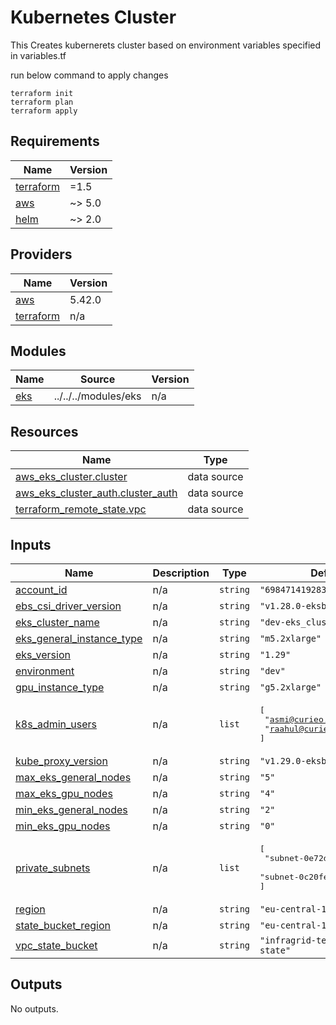 <!-- BEGIN_TF_DOCS -->
# Kubernetes Cluster 

This Creates kubernerets cluster based on environment variables specified in variables.tf

run below command to apply changes

```shell
terraform init 
terraform plan
terraform apply
```

## Requirements

| Name | Version |
|------|---------|
| <a name="requirement_terraform"></a> [terraform](#requirement\_terraform) | =1.5 |
| <a name="requirement_aws"></a> [aws](#requirement\_aws) | ~> 5.0 |
| <a name="requirement_helm"></a> [helm](#requirement\_helm) | ~> 2.0 |

## Providers

| Name | Version |
|------|---------|
| <a name="provider_aws"></a> [aws](#provider\_aws) | 5.42.0 |
| <a name="provider_terraform"></a> [terraform](#provider\_terraform) | n/a |

## Modules

| Name | Source | Version |
|------|--------|---------|
| <a name="module_eks"></a> [eks](#module\_eks) | ../../../modules/eks | n/a |

## Resources

| Name | Type |
|------|------|
| [aws_eks_cluster.cluster](https://registry.terraform.io/providers/hashicorp/aws/latest/docs/data-sources/eks_cluster) | data source |
| [aws_eks_cluster_auth.cluster_auth](https://registry.terraform.io/providers/hashicorp/aws/latest/docs/data-sources/eks_cluster_auth) | data source |
| [terraform_remote_state.vpc](https://registry.terraform.io/providers/hashicorp/terraform/latest/docs/data-sources/remote_state) | data source |

## Inputs

| Name | Description | Type | Default | Required |
|------|-------------|------|---------|:--------:|
| <a name="input_account_id"></a> [account\_id](#input\_account\_id) | n/a | `string` | `"698471419283"` | no |
| <a name="input_ebs_csi_driver_version"></a> [ebs\_csi\_driver\_version](#input\_ebs\_csi\_driver\_version) | n/a | `string` | `"v1.28.0-eksbuild.1"` | no |
| <a name="input_eks_cluster_name"></a> [eks\_cluster\_name](#input\_eks\_cluster\_name) | n/a | `string` | `"dev-eks_cluster"` | no |
| <a name="input_eks_general_instance_type"></a> [eks\_general\_instance\_type](#input\_eks\_general\_instance\_type) | n/a | `string` | `"m5.2xlarge"` | no |
| <a name="input_eks_version"></a> [eks\_version](#input\_eks\_version) | n/a | `string` | `"1.29"` | no |
| <a name="input_environment"></a> [environment](#input\_environment) | n/a | `string` | `"dev"` | no |
| <a name="input_gpu_instance_type"></a> [gpu\_instance\_type](#input\_gpu\_instance\_type) | n/a | `string` | `"g5.2xlarge"` | no |
| <a name="input_k8s_admin_users"></a> [k8s\_admin\_users](#input\_k8s\_admin\_users) | n/a | `list` | <pre>[<br>  "asmi@curieo.org",<br>  "raahul@curieo.org"<br>]</pre> | no |
| <a name="input_kube_proxy_version"></a> [kube\_proxy\_version](#input\_kube\_proxy\_version) | n/a | `string` | `"v1.29.0-eksbuild.1"` | no |
| <a name="input_max_eks_general_nodes"></a> [max\_eks\_general\_nodes](#input\_max\_eks\_general\_nodes) | n/a | `string` | `"5"` | no |
| <a name="input_max_eks_gpu_nodes"></a> [max\_eks\_gpu\_nodes](#input\_max\_eks\_gpu\_nodes) | n/a | `string` | `"4"` | no |
| <a name="input_min_eks_general_nodes"></a> [min\_eks\_general\_nodes](#input\_min\_eks\_general\_nodes) | n/a | `string` | `"2"` | no |
| <a name="input_min_eks_gpu_nodes"></a> [min\_eks\_gpu\_nodes](#input\_min\_eks\_gpu\_nodes) | n/a | `string` | `"0"` | no |
| <a name="input_private_subnets"></a> [private\_subnets](#input\_private\_subnets) | n/a | `list` | <pre>[<br>  "subnet-0e72dfe73416f9f1c",<br>  "subnet-0c20fe845c419f5ae"<br>]</pre> | no |
| <a name="input_region"></a> [region](#input\_region) | n/a | `string` | `"eu-central-1"` | no |
| <a name="input_state_bucket_region"></a> [state\_bucket\_region](#input\_state\_bucket\_region) | n/a | `string` | `"eu-central-1"` | no |
| <a name="input_vpc_state_bucket"></a> [vpc\_state\_bucket](#input\_vpc\_state\_bucket) | n/a | `string` | `"infragrid-terraform-state"` | no |

## Outputs

No outputs.
<!-- END_TF_DOCS -->